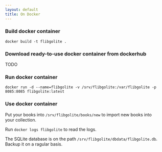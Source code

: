 ```yaml
---
layout: default
title: On Docker
---
```


### Build docker container

```
docker build -t flibgolite .
```

### Download ready-to-use docker container from dockerhub

TODO

### Run docker container

```
docker run -d --name=flibgolite -v /srv/flibgolite:/var/flibgolite -p 8085:8085 flibgolite:latest
```

### Use docker container

Put your books into `/srv/flibgolite/books/new` to import new books into your collection.

Run `docker logs flibgolite` to read the logs.

The SQLite database is on the path `/srv/flibgolite/dbdata/flibgolite.db`. Backup it on a ragular basis.